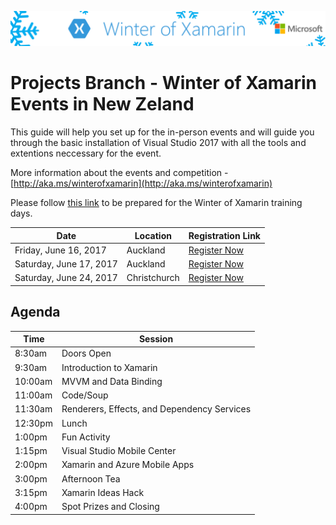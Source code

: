 ![Banner](Preperation/Images/banner.png)

# Projects Branch - Winter of Xamarin Events in New Zeland #

This guide will help you set up for the in-person events and will guide you through the basic installation of Visual Studio 2017 with all the tools and extentions neccessary for the event.

More information about the events and competition - [http://aka.ms/winterofxamarin](http://aka.ms/winterofxamarin)

Please follow [this link](Preperation/README.md) to be prepared for the Winter of Xamarin training days.

Date | Location | Registration Link
------------ | ------------- | ------------ 
Friday, June 16, 2017 | Auckland | [Register Now](https://www.microsoftevents.com/profile/form/index.cfm?PKformID=0x2119489d80d)
Saturday, June 17, 2017 | Auckland | [Register Now](https://www.microsoftevents.com/profile/form/index.cfm?PKformID=0x2119774ea40)
Saturday, June 24, 2017 | Christchurch | [Register Now](https://www.microsoftevents.com/profile/form/index.cfm?PKformID=0x21199645579)

## Agenda ##
Time | Session
------------ | -------------
8:30am | Doors Open
9:30am | Introduction to Xamarin
10:00am | MVVM and Data Binding
11:00am | Code/Soup
11:30am | Renderers, Effects, and Dependency Services
12:30pm | Lunch
1:00pm | Fun Activity
1:15pm | Visual Studio Mobile Center
2:00pm | Xamarin and Azure Mobile Apps
3:00pm | Afternoon Tea
3:15pm | Xamarin Ideas Hack
4:00pm | Spot Prizes and Closing

